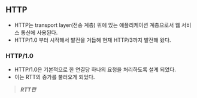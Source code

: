 ## HTTP
- HTTP는 transport layer(전송 계층) 위에 있는 애플리케이션 계층으로서 웹 서비스 통신에 사용된다.
- HTTP/1.0 부터 시작해서 발전을 거듭해 현재 HTTP/3까지 발전해 왔다.

### HTTP/1.0
 - HTTP/1.0은 기본적으로 한 연결당 하나의 요청을 처리하도록 설계 되었다.
 - 이는 RTT의 증가를 불러오게 되었다.
> ***RTT란***
> 

